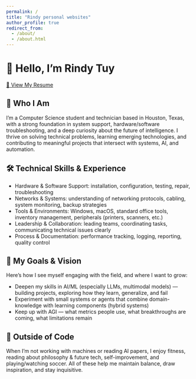 ```yaml
---
permalink: /
title: "Rindy personal websites"
author_profile: true
redirect_from: 
  - /about/
  - /about.html
---
```



# 👋 Hello, I’m Rindy Tuy  
[📄 View My Resume](https://rinzyy.github.io/files/Rindy_Tuy-Resume-pdf.pdf)



## 🚀 Who I Am

I’m a Computer Science student and technician based in Houston, Texas, with a strong foundation in system support, hardware/software troubleshooting, and a deep curiosity about the future of intelligence. I thrive on solving technical problems, learning emerging technologies, and contributing to meaningful projects that intersect with systems, AI, and automation.



## 🛠 Technical Skills & Experience

- Hardware & Software Support: installation, configuration, testing, repair, troubleshooting  
- Networks & Systems: understanding of networking protocols, cabling, system monitoring, backup strategies  
- Tools & Environments: Windows, macOS, standard office tools, inventory management, peripherals (printers, scanners, etc.)  
- Leadership & Collaboration: leading teams, coordinating tasks, communicating technical issues clearly  
- Process & Documentation: performance tracking, logging, reporting, quality control  



## 🧠 My Goals & Vision

Here’s how I see myself engaging with the field, and where I want to grow:

- Deepen my skills in AI/ML (especially LLMs, multimodal models) — building projects, exploring how they learn, generalize, and fail  
- Experiment with small systems or agents that combine domain-knowledge with learning components (hybrid systems)  
- Keep up with AGI — what metrics people use, what breakthroughs are coming, what limitations remain  



## 🌱 Outside of Code

When I’m not working with machines or reading AI papers, I enjoy fitness, reading about philosophy & future tech, self-improvement, and playing/watching soccer. All of these help me maintain balance, draw inspiration, and stay inquisitive.
